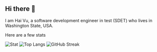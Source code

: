 ## Hi there 👋

I am Hai Vu, a software development engineer in test (SDET) who lives in Washington State, USA.


Here are a few stats

![Stat](https://github-readme-stats.vercel.app/api?username=htv2012)
![Top Langs](https://github-readme-stats.vercel.app/api/top-langs/?username=htv2012)
![GitHub Streak](https://streak-stats.demolab.com/?user=kovidgoyal&theme=dracula)

<!--
**htv2012/htv2012** is a ✨ _special_ ✨ repository because its `README.md` (this file) appears on your GitHub profile.

Here are some ideas to get you started:


- 🔭 I’m currently working on ...
- 🌱 I’m currently learning ...
- 👯 I’m looking to collaborate on ...
- 🤔 I’m looking for help with ...
- 💬 Ask me about ...
- 📫 How to reach me: ...
- 😄 Pronouns: ...
- ⚡ Fun fact: ...
-->
